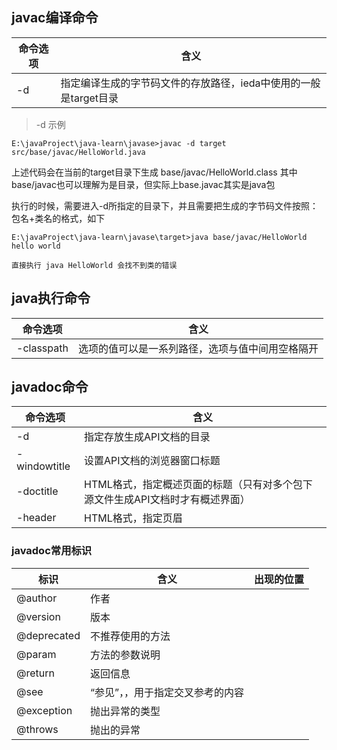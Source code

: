 ## javac编译命令

命令选项 | 含义
--- | ---
-d | 指定编译生成的字节码文件的存放路径，ieda中使用的一般是target目录


> -d 示例
```
E:\javaProject\java-learn\javase>javac -d target src/base/javac/HelloWorld.java
```
上述代码会在当前的target目录下生成 base/javac/HelloWorld.class 其中base/javac也可以理解为是目录，但实际上base.javac其实是java包

执行的时候，需要进入-d所指定的目录下，并且需要把生成的字节码文件按照：包名+类名的格式，如下
```
E:\javaProject\java-learn\javase\target>java base/javac/HelloWorld
hello world

直接执行 java HelloWorld 会找不到类的错误
```

## java执行命令
命令选项 | 含义
--- | ---
-classpath | 选项的值可以是一系列路径，选项与值中间用空格隔开



## javadoc命令
命令选项 | 含义
--- | ---
-d | 指定存放生成API文档的目录
-windowtitle | 设置API文档的浏览器窗口标题
-doctitle | HTML格式，指定概述页面的标题（只有对多个包下源文件生成API文档时才有概述界面）
-header | HTML格式，指定页眉


### javadoc常用标识
标识 | 含义 | 出现的位置
--- | ---| ---
@author | 作者 | 
@version | 版本
@deprecated | 不推荐使用的方法
@param | 方法的参数说明
@return | 返回信息
@see | “参见”，，用于指定交叉参考的内容
@exception | 抛出异常的类型
@throws | 抛出的异常